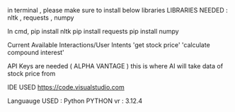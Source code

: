 in terminal , please make sure to install below libraries
LIBRARIES NEEDED : nltk , requests , numpy

In cmd,
pip install nltk
pip install requests
pip install numpy

Current Available Interactions/User Intents
'get stock price'
'calculate compound interest'

API Keys are needed ( ALPHA VANTAGE )
this is where AI will take data of stock price from

IDE USED
https://code.visualstudio.com

Languauge USED : Python
PYTHON vr : 3.12.4
